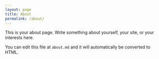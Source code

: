 ```yaml
---
layout: page
title: About
permalink: /about/
---
```


This is your about page. Write something about yourself, your site, or your interests here.

You can edit this file at `about.md` and it will automatically be converted to HTML.